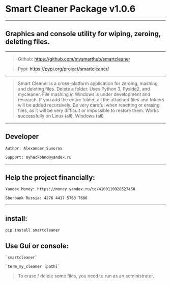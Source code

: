 Smart Cleaner Package v1.0.6
==============
---
Graphics and console utility for wiping, zeroing, deleting files.
--------------
---
>Github: https://github.com/mysmarthub/smartcleaner

>Pypi: https://pypi.org/project/smartcleaner/

---

>Smart Cleaner is a cross-platform application for zeroing, 
> mashing and deleting files. Delete a folder. Uses Python 3, 
> Pyside2, and mycleaner. File mashing in 
> Windows is under development and research. 
> If you add the entire folder, all the attached files and 
> folders will be added recursively. 
> Be very careful when resetting or erasing files, 
> as it will be very difficult or impossible to 
> restore them. Works successfully on Linux (all), Windows (all)

---

Developer
---
    Author: Alexander Suvorov

    Support: myhackband@yandex.ru

---

Help the project financially:
---

    Yandex Money: https://money.yandex.ru/to/4100110928527458

    Sberbank Russia: 4276 4417 5763 7686

---

install:
---

`pip install smartcleaner`

Use Gui or console:
---
	
	`smartcleaner`
	
	`term_my_cleaner [path]`

>To erase / delete some files, you need to run as an administrator.
